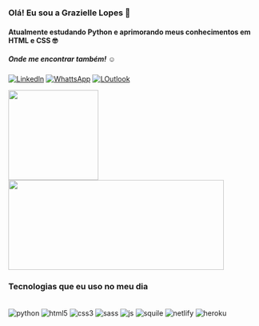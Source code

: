### Olá! Eu sou a Grazielle Lopes 👋
#### Atualmente estudando Python e aprimorando meus conhecimentos em HTML e CSS 🤓

##### Onde me encontrar também! ☺️
[![Linkedln](    https://img.shields.io/badge/LinkedIn-0077B5?style=for-the-badge&logo=linkedin&logoColor=white)](https://www.linkedin.com/in/graziellelopess/)
[![WhattsApp](https://img.shields.io/badge/WhatsApp-25D366?style=for-the-badge&logo=whatsapp&logoColor=white)](+351915482579)
[![LOutlook](https://img.shields.io/badge/Microsoft_Outlook-0078D4?style=for-the-badge&logo=microsoft-outlook&logoColor=white)](graahlopes@hotmail.com)

<div>
    <img height="180em" src="https://github-readme-stats.vercel.app/api?username=grazielle11&show_icons=true&theme=radical">
    <img height="180em" width="431.08em" src="https://github-readme-stats.vercel.app/api/top-langs/?username=grazielle11&hide_progress=true&theme=radical">
</div>



### Tecnologias que eu uso no meu dia 

<div style="display: inline_block"><br/>
    <img align="center" alt="python" src="https://img.shields.io/badge/Python-14354C?style=for-the-badge&logo=python&logoColor=white">
    <img align="center" alt="html5" src="https://img.shields.io/badge/HTML5-E34F26?style=for-the-badge&logo=html5&logoColor=white">
    <img align="center" alt="css3" src="https://img.shields.io/badge/CSS3-1572B6?style=for-the-badge&logo=css3&logoColor=white">
    <img align="center" alt="sass" src="https://img.shields.io/badge/Sass-CC6699?style=for-the-badge&logo=sass&logoColor=white">
    <img align="center" alt="js" src="https://img.shields.io/badge/JavaScript-F7DF1E?style=for-the-badge&logo=javascript&logoColor=black">
    <img align="center" alt="squile" src="https://img.shields.io/badge/SQLite-07405E?style=for-the-badge&logo=sqlite&logoColor=white">
    <img align="center" alt="netlify" src="https://img.shields.io/badge/Netlify-00C7B7?style=for-the-badge&logo=netlify&logoColor=white">
    <img align="center" alt="heroku" src="https://img.shields.io/badge/Heroku-430098?style=for-the-badge&logo=heroku&logoColor=white">
</div>
